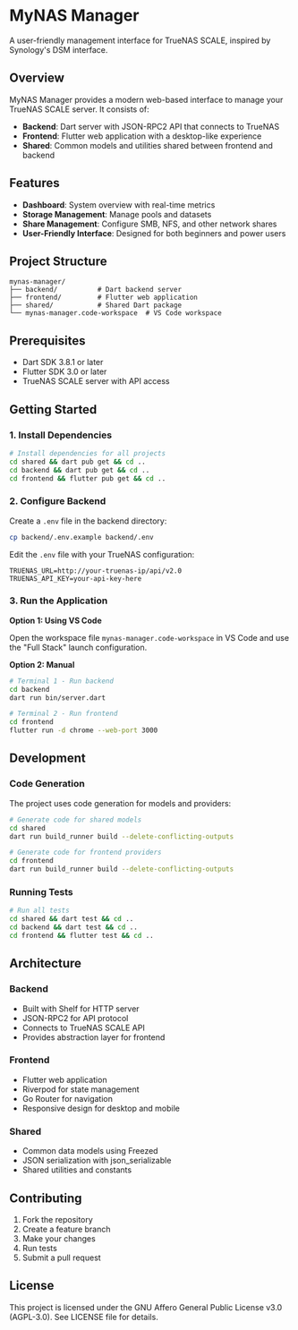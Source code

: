 # MyNAS Manager

A user-friendly management interface for TrueNAS SCALE, inspired by Synology's DSM interface.

## Overview

MyNAS Manager provides a modern web-based interface to manage your TrueNAS SCALE server. It consists of:

- **Backend**: Dart server with JSON-RPC2 API that connects to TrueNAS
- **Frontend**: Flutter web application with a desktop-like experience
- **Shared**: Common models and utilities shared between frontend and backend

## Features

- **Dashboard**: System overview with real-time metrics
- **Storage Management**: Manage pools and datasets
- **Share Management**: Configure SMB, NFS, and other network shares
- **User-Friendly Interface**: Designed for both beginners and power users

## Project Structure

```
mynas-manager/
├── backend/          # Dart backend server
├── frontend/         # Flutter web application
├── shared/           # Shared Dart package
└── mynas-manager.code-workspace  # VS Code workspace
```

## Prerequisites

- Dart SDK 3.8.1 or later
- Flutter SDK 3.0 or later
- TrueNAS SCALE server with API access

## Getting Started

### 1. Install Dependencies

```bash
# Install dependencies for all projects
cd shared && dart pub get && cd ..
cd backend && dart pub get && cd ..
cd frontend && flutter pub get && cd ..
```

### 2. Configure Backend

Create a `.env` file in the backend directory:

```bash
cp backend/.env.example backend/.env
```

Edit the `.env` file with your TrueNAS configuration:

```env
TRUENAS_URL=http://your-truenas-ip/api/v2.0
TRUENAS_API_KEY=your-api-key-here
```

### 3. Run the Application

**Option 1: Using VS Code**

Open the workspace file `mynas-manager.code-workspace` in VS Code and use the "Full Stack" launch configuration.

**Option 2: Manual**

```bash
# Terminal 1 - Run backend
cd backend
dart run bin/server.dart

# Terminal 2 - Run frontend
cd frontend
flutter run -d chrome --web-port 3000
```

## Development

### Code Generation

The project uses code generation for models and providers:

```bash
# Generate code for shared models
cd shared
dart run build_runner build --delete-conflicting-outputs

# Generate code for frontend providers
cd frontend
dart run build_runner build --delete-conflicting-outputs
```

### Running Tests

```bash
# Run all tests
cd shared && dart test && cd ..
cd backend && dart test && cd ..
cd frontend && flutter test && cd ..
```

## Architecture

### Backend

- Built with Shelf for HTTP server
- JSON-RPC2 for API protocol
- Connects to TrueNAS SCALE API
- Provides abstraction layer for frontend

### Frontend

- Flutter web application
- Riverpod for state management
- Go Router for navigation
- Responsive design for desktop and mobile

### Shared

- Common data models using Freezed
- JSON serialization with json_serializable
- Shared utilities and constants

## Contributing

1. Fork the repository
2. Create a feature branch
3. Make your changes
4. Run tests
5. Submit a pull request

## License

This project is licensed under the GNU Affero General Public License v3.0 (AGPL-3.0). See LICENSE file for details.